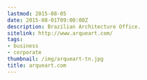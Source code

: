 ```yaml
---
lastmod: 2015-08-05
date: 2015-08-01T09:00:00Z
description: Brazilian Architecture Office.
sitelink: http://www.arqueart.com/
tags:
- business
- corporate
thumbnail: /img/arqueart-tn.jpg
title: arqueart.com
---
```

